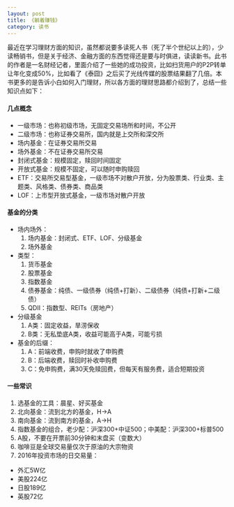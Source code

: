 ```yaml
---
layout: post
title: 《躺着赚钱》
category: 读书
---
```


最近在学习理财方面的知识，虽然都说要多读死人书（死了半个世纪以上的），少读畅销书，但是关于经济、金融方面的东西觉得还是要与时俱进，读读新书。此书的作者是一名财经记者，里面介绍了一些她的成功投资，比如扫货用户的P2P转单让年化变成50%，比如看了《泰囧》之后买了光线传媒的股票结果翻了几倍。本书更多的是告诉小白如何入门理财，所以各方面的理财思路都介绍到了，总结一些知识点如下：

#### 几点概念
* 一级市场：也称初级市场，无固定交易场所和时间，不公开
* 二级市场：也称证券交易所，国内就是上交所和深交所
* 场内基金：在证券交易所交易
* 场外基金：不在证券交易所交易
* 封闭式基金：规模固定，赎回时间固定
* 开放式基金：规模不固定，可以随时申购赎回
* ETF：交易所交易型基金，一级市场不对散户开放，分为股票类、行业类、主题类、风格类、债券类、商品类
* LOF：上市型开放式基金，一级市场对散户开放
  
#### 基金的分类
* 场内场外：
  1. 场内基金：封闭式、ETF、LOF、分级基金
  1. 场外基金
* 类型：
  1. 货币基金
  1. 股票基金
  1. 指数基金
  1. 债券基金：纯债、一级债券（纯债+打新）、二级债券（纯债+打新+二级债）
  1. QDⅡ：指数型、REITs（房地产）
* 分级基金
  1. A类：固定收益，旱涝保收
  1. B类：无私垫底A类，收益可能高于A类，可能亏损
* 基金的后缀：
  1. A：前端收费，申购时就收了申购费
  1. B：后端收费，赎回时补收申购费
  1. C：免申购费，满30天免赎回费，但每天有服务费，适合短期投资
  
#### 一些常识
1. 选基金的工具：晨星、好买基金
1. 北向基金：流到北方的基金，H->A
1. 南向基金：流到南方的基金，A->H
1. 指数基金的组合，老少配：沪深300+中证500；中美配：沪深300+标普500
1. A股，不要在开票前30分钟和末盘买（变数大）
1. 咖啡豆是全球交易量仅次于原油的大宗物资
1. 2016年投资市场的日交易量：
  * 外汇5W亿
  * 美股224亿
  * 日股189亿
  * 英股72亿
 


























